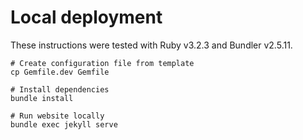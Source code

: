 # Local deployment

These instructions were tested with Ruby v3.2.3 and Bundler v2.5.11.

```shell
# Create configuration file from template
cp Gemfile.dev Gemfile

# Install dependencies
bundle install

# Run website locally
bundle exec jekyll serve
```